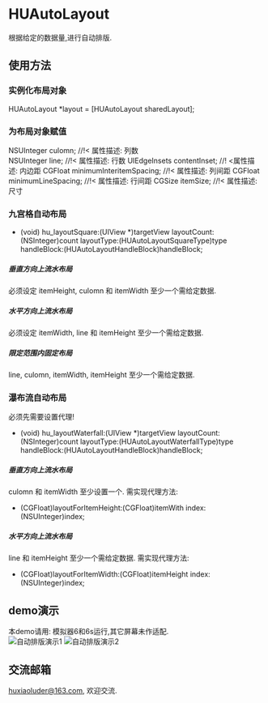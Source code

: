 # HUAutoLayout
根据给定的数据量,进行自动排版.


## 使用方法

### 实例化布局对象
HUAutoLayout *layout = [HUAutoLayout sharedLayout];

### 为布局对象赋值
NSUInteger culomn;               //!< 属性描述: 列数  
NSUInteger line;                 //!< 属性描述: 行数
UIEdgeInsets contentInset;       //! <属性描述: 内边距
CGFloat minimumInteritemSpacing; //!< 属性描述: 列间距
CGFloat minimumLineSpacing;      //!< 属性描述: 行间距
CGSize itemSize;                 //!< 属性描述: 尺寸

### 九宫格自动布局
- (void) hu_layoutSquare:(UIView *)targetView layoutCount:(NSInteger)count layoutType:(HUAutoLayoutSquareType)type handleBlock:(HUAutoLayoutHandleBlock)handleBlock;

##### 垂直方向上流水布局
必须设定 itemHeight, culomn 和 itemWidth 至少一个需给定数据.

##### 水平方向上流水布局
必须设定 itemWidth, line 和 itemHeight 至少一个需给定数据.

##### 限定范围内固定布局
line, culomn, itemWidth, itemHeight 至少一个需给定数据.

### 瀑布流自动布局
必须先需要设置代理!
- (void) hu_layoutWaterfall:(UIView *)targetView layoutCount:(NSInteger)count layoutType:(HUAutoLayoutWaterfallType)type handleBlock:(HUAutoLayoutHandleBlock)handleBlock;

##### 垂直方向上流水布局
culomn 和 itemWidth 至少设置一个.
需实现代理方法:
- (CGFloat)layoutForItemHeight:(CGFloat)itemWith index:(NSUInteger)index;

##### 水平方向上流水布局
line 和 itemHeight 至少一个需给定数据.
需实现代理方法:
- (CGFloat)layoutForItemWidth:(CGFloat)itemHeight index:(NSUInteger)index;


## demo演示
本demo请用: 模拟器6和6s运行,其它屏幕未作适配.<br>
  ![自动排版演示1](https://github.com/huxiaoluder/HUAutoLayout/blob/master/Sourse/自动排版演示1.gif)
  ![自动排版演示2](https://github.com/huxiaoluder/HUAutoLayout/blob/master/Sourse/自动排版演示2.gif)

## 交流邮箱
huxiaoluder@163.com, 欢迎交流.








